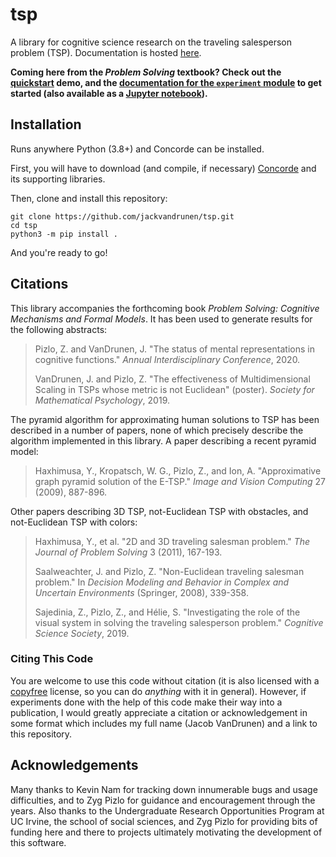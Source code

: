 # tsp

A library for cognitive science research on the traveling salesperson problem (TSP). Documentation
is hosted [here](https://jackv.co/tsp/tsp.html).

**Coming here from the *Problem Solving* textbook? Check out the
[quickstart](examples/quickstart.ipynb) demo, and the
[documentation for the `experiment` module](https://jackv.co/tsp/tsp/experiment.html) to get
started (also available as a [Jupyter notebook](examples/experiment_demo.ipynb)).**

## Installation

Runs anywhere Python (3.8+) and Concorde can be installed.

First, you will have to download (and compile, if necessary)
[Concorde](https://www.math.uwaterloo.ca/tsp/concorde.html) and its supporting libraries.

Then, clone and install this repository:

```
git clone https://github.com/jackvandrunen/tsp.git
cd tsp
python3 -m pip install .
```

And you're ready to go!

## Citations

This library accompanies the forthcoming book *Problem Solving: Cognitive Mechanisms and Formal
Models*. It has been used to generate results for the following abstracts:

> Pizlo, Z. and VanDrunen, J. "The status of mental representations in cognitive functions." *Annual Interdisciplinary Conference*, 2020.
> 
> VanDrunen, J. and Pizlo, Z. "The effectiveness of Multidimensional Scaling in TSPs whose metric is not Euclidean" (poster). *Society for Mathematical Psychology*, 2019.

The pyramid algorithm for approximating human solutions to TSP has been described in a number of papers, none of which precisely describe the algorithm implemented in this library. A paper describing a recent pyramid model:

> Haxhimusa, Y., Kropatsch, W. G., Pizlo, Z., and Ion, A. "Approximative graph pyramid solution of the E-TSP." *Image and Vision Computing* 27 (2009), 887-896.

Other papers describing 3D TSP, not-Euclidean TSP with obstacles, and not-Euclidean TSP with colors:

> Haxhimusa, Y., et al. "2D and 3D traveling salesman problem." *The Journal of Problem Solving* 3 (2011), 167-193.
> 
> Saalweachter, J. and Pizlo, Z. "Non-Euclidean traveling salesman problem." In *Decision Modeling and Behavior in Complex and Uncertain Environments* (Springer, 2008), 339-358.
> 
> Sajedinia, Z., Pizlo, Z., and H&eacute;lie, S. "Investigating the role of the visual system in solving the traveling salesperson problem." *Cognitive Science Society*, 2019.

### Citing This Code

You are welcome to use this code without citation (it is also licensed with a
[copyfree](https://copyfree.org/) license, so you can do *anything* with it in general). However,
if experiments done with the help of this code make their way into a publication, I would greatly
appreciate a citation or acknowledgement in some format which includes my full name (Jacob
VanDrunen) and a link to this repository.

## Acknowledgements

Many thanks to Kevin Nam for tracking down innumerable bugs and usage difficulties, and to Zyg
Pizlo for guidance and encouragement through the years. Also thanks to the Undergraduate
Research Opportunities Program at UC Irvine, the school of social sciences, and Zyg Pizlo for
providing bits of funding here and there to projects ultimately motivating the development of this
software.
